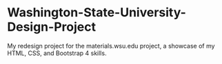 # Washington-State-University-Design-Project
My redesign project for the materials.wsu.edu project, a showcase of my HTML, CSS, and Bootstrap 4 skills.
